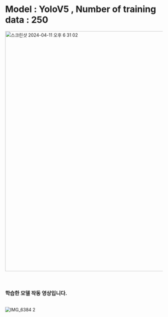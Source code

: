 # Model : YoloV5 , Number of training data : 250

<img width="766" alt="스크린샷 2024-04-11 오후 6 31 02" src="https://github.com/minit88/YoloV5-Hands-On/assets/108858620/e3359cc5-a1ca-4354-8bfa-bb003f272597">
<br/>
<br/> 
<br/> 

### 학습한 모델 작동 영상입니다.

<br/> ![IMG_6384 2](https://github.com/minit88/YoloV5-Hands-On/assets/108858620/f8c9fb14-d078-4c99-95a8-15a090b12c25)

